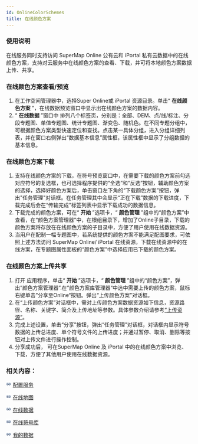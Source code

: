 ```yaml
---
id: OnlineColorSchemes
title: 在线颜色方案
---
```

### 使用说明

在线服务同时支持访问 SuperMap Online 公有云和 iPortal
私有云数据中的在线颜色方案，支持对云服务中在线颜色方案的查看、下载，并可将本地颜色方案数据上传、共享。

### 在线颜色方案查看/预览

  1. 在工作空间管理器中，选择Super Online或 iPortal 资源目录。单击“ **在线颜色方案** ”，在线数据预览窗口中显示出在线颜色方案的数据内容。
  2. “ **在线数据** ”窗口中 排列八个标签页，分别是：全部、DEM、点/线/标注、分段专题图、单值专题图、统计专题图、渐变色、随机色。在不同专题分组中，可根据颜色方案类型快速定位和查找。点击某一具体分组，进入分组详细列表，并在窗口右侧弹出“数据基本信息”属性框，该属性框中显示了分组数据的基本信息。

### 在线颜色方案下载

  1. 支持在线颜色方案的下载，在符号预览窗口中，在需要下载的颜色方案前勾选对应符号的复选框，也可选择程序提供的“全选”和“反选”按钮，辅助颜色方案的选择，选择好颜色方案后，单击窗口左下角的“下载颜色方案”按钮，弹出"任务管理"对话框。在任务管理其中会显示“正在下载”数据的下载进度，下载完成后会在“传输完成”标签列表中显示下载成功的数据信息。
  2. 下载完成的颜色方案，可在“ **开始** ”选项卡，“ **颜色管理** ”组中的“颜色方案”中查看，在“颜色方案管理器”中，在根组目录下，增加了Online子目录，下载的颜色方案将存放在在线颜色方案的子目录中，方便了用户使用在线数据资源。
  3. 当用户在配制一幅专题图中，若系统提供的颜色方案不能满足配图要求，可依照上述方法访问 SuperMap Online/ iPortal 在线资源，下载在线资源中的在线方案，在专题图属性面板的“颜色方案”中选择应用已下载的颜色方案。

### 在线颜色方案上传共享

  1. 打开  应用程序，单击“ **开始** ”选项卡，“ **颜色管理** ”组中的“颜色方案”，弹出”颜色方案管理器”.在”颜色方案库管理器“中选中需要上传的颜色方案，鼠标右键单击”分享至Online“按钮。弹出“上传颜色方案”对话框。
  2. 在“上传颜色方案”对话框中，需对上传颜色方案数据资源如下信息，资源路径、名称、关键字、简介及上传地址等参数。具体参数介绍请参考[“上传资源”](OnlineSymbol.html#2)。
  3. 完成上述设置，单击“分享”按钮，弹出“任务管理”对话框，对话框内显示符号数据的上传总进度、单个符号文件的上传进度；并通过暂停、取消、删除等按钮对上传文件进行操作控制。
  4. 分享成功后， 可在SuperMap Online 及 iPortal 中的在线颜色方案中浏览、下载，方便了其他用户使用在线数据资源。 

### 相关内容：

![](../img/smalltitle.png) [配置服务](ConfigureAddress.html)

![](../img/smalltitle.png) [在线地图](OnlineMap.html)

![](../img/smalltitle.png) [在线数据](OnlineData.html)

![](../img/smalltitle.png) [在线符号库](OnlineSymbol.html)

![](../img/smalltitle.png) [我的数据](OnlineMyData.html)

